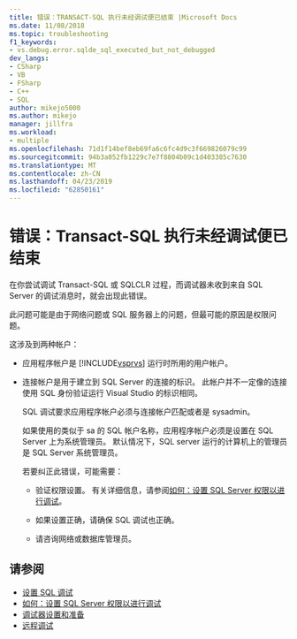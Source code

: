 ```yaml
---
title: 错误：TRANSACT-SQL 执行未经调试便已结束 |Microsoft Docs
ms.date: 11/08/2018
ms.topic: troubleshooting
f1_keywords:
- vs.debug.error.sqlde_sql_executed_but_not_debugged
dev_langs:
- CSharp
- VB
- FSharp
- C++
- SQL
author: mikejo5000
ms.author: mikejo
manager: jillfra
ms.workload:
- multiple
ms.openlocfilehash: 71d1f14bef8eb69fa6c6fc4d9c3f669826079c99
ms.sourcegitcommit: 94b3a052fb1229c7e7f8804b09c1d403385c7630
ms.translationtype: MT
ms.contentlocale: zh-CN
ms.lasthandoff: 04/23/2019
ms.locfileid: "62850161"
---
```

# <a name="error-transact-sql-execution-ended-without-debugging"></a>错误：Transact-SQL 执行未经调试便已结束

在你尝试调试 Transact-SQL 或 SQLCLR 过程，而调试器未收到来自 SQL Server 的调试消息时，就会出现此错误。

此问题可能是由于网络问题或 SQL 服务器上的问题，但最可能的原因是权限问题。

这涉及到两种帐户：

- 应用程序帐户是 [!INCLUDE[vsprvs](../code-quality/includes/vsprvs_md.md)] 运行时所用的用户帐户。

- 连接帐户是用于建立到 SQL Server 的连接的标识。 此帐户并不一定像的连接使用 SQL 身份验证运行 Visual Studio 的标识相同。

  SQL 调试要求应用程序帐户必须与连接帐户匹配或者是 sysadmin。

  如果使用的类似于 sa 的 SQL 帐户名称，应用程序帐户必须是设置在 SQL Server 上为系统管理员。 默认情况下，SQL server 运行的计算机上的管理员是 SQL Server 系统管理员。

  若要纠正此错误，可能需要：

  - 验证权限设置。 有关详细信息，请参阅[如何：设置 SQL Server 权限以进行调试](https://msdn.microsoft.com/84e088d0-0409-41d4-841b-f5d4b0fda414)。

  - 如果设置正确，请确保 SQL 调试也正确。

  - 请咨询网络或数据库管理员。

## <a name="see-also"></a>请参阅

- [设置 SQL 调试](https://docs.microsoft.com/previous-versions/visualstudio/visual-studio-2010/s4sszxst(v=vs.100))
- [如何：设置 SQL Server 权限以进行调试](https://msdn.microsoft.com/84e088d0-0409-41d4-841b-f5d4b0fda414)
- [调试器设置和准备](../debugger/debugger-settings-and-preparation.md)
- [远程调试](../debugger/remote-debugging.md)